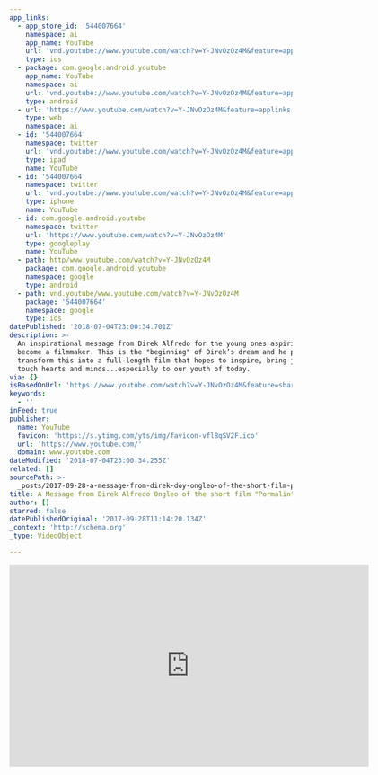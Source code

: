 ```yaml
---
app_links:
  - app_store_id: '544007664'
    namespace: ai
    app_name: YouTube
    url: 'vnd.youtube://www.youtube.com/watch?v=Y-JNvOzOz4M&feature=applinks'
    type: ios
  - package: com.google.android.youtube
    app_name: YouTube
    namespace: ai
    url: 'vnd.youtube://www.youtube.com/watch?v=Y-JNvOzOz4M&feature=applinks'
    type: android
  - url: 'https://www.youtube.com/watch?v=Y-JNvOzOz4M&feature=applinks'
    type: web
    namespace: ai
  - id: '544007664'
    namespace: twitter
    url: 'vnd.youtube://www.youtube.com/watch?v=Y-JNvOzOz4M&feature=applinks'
    type: ipad
    name: YouTube
  - id: '544007664'
    namespace: twitter
    url: 'vnd.youtube://www.youtube.com/watch?v=Y-JNvOzOz4M&feature=applinks'
    type: iphone
    name: YouTube
  - id: com.google.android.youtube
    namespace: twitter
    url: 'https://www.youtube.com/watch?v=Y-JNvOzOz4M'
    type: googleplay
    name: YouTube
  - path: http/www.youtube.com/watch?v=Y-JNvOzOz4M
    package: com.google.android.youtube
    namespace: google
    type: android
  - path: vnd.youtube/www.youtube.com/watch?v=Y-JNvOzOz4M
    package: '544007664'
    namespace: google
    type: ios
datePublished: '2018-07-04T23:00:34.701Z'
description: >-
  An inspirational message from Direk Alfredo for the young ones aspiring to
  become a filmmaker. This is the "beginning" of Direk’s dream and he plans to
  transform this into a full-length film that hopes to inspire, bring joy and
  touch hearts and minds...especially to our youth of today.
via: {}
isBasedOnUrl: 'https://www.youtube.com/watch?v=Y-JNvOzOz4M&feature=share'
keywords:
  - ''
inFeed: true
publisher:
  name: YouTube
  favicon: 'https://s.ytimg.com/yts/img/favicon-vfl8qSV2F.ico'
  url: 'https://www.youtube.com/'
  domain: www.youtube.com
dateModified: '2018-07-04T23:00:34.255Z'
related: []
sourcePath: >-
  _posts/2017-09-28-a-message-from-direk-doy-ongleo-of-the-short-film-pormalin.md
title: A Message from Direk Alfredo Ongleo of the short film "Pormalin"
author: []
starred: false
datePublishedOriginal: '2017-09-28T11:14:20.134Z'
_context: 'http://schema.org'
_type: VideoObject

---
```

<iframe src="https://cdn.embedly.com/widgets/media.html?src=https%3A%2F%2Fwww.youtube.com%2Fembed%2FY-JNvOzOz4M%3Ffeature%3Doembed&amp;url=http%3A%2F%2Fwww.youtube.com%2Fwatch%3Fv%3DY-JNvOzOz4M&amp;image=https%3A%2F%2Fi.ytimg.com%2Fvi%2FY-JNvOzOz4M%2Fhqdefault.jpg&amp;key=a715cf41cc93453ca338d350cd26f87b&amp;type=text%2Fhtml&amp;schema=youtube" width="640" height="360" scrolling="no" frameborder="0" allowfullscreen="" style=""></iframe>